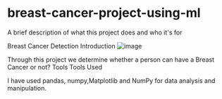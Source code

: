 # breast-cancer-project-using-ml
A brief description of what this project does and who it's for

Breast Cancer Detection
Introduction
![image](https://github.com/Palak-Mahalgamaiya/breast-cancer-project-using-ml/assets/126352311/3ab072c0-9018-47c9-b5f0-82d83f3a4a27)





Through this project we determine whether a person can have a Breast Cancer   or not?
Tools
Tools Used

I have used pandas, numpy,Matplotlib and NumPy for data analysis and manipulation.
